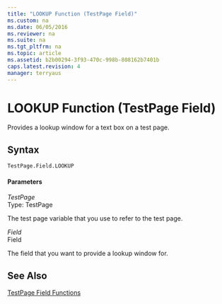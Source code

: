 ```yaml
---
title: "LOOKUP Function (TestPage Field)"
ms.custom: na
ms.date: 06/05/2016
ms.reviewer: na
ms.suite: na
ms.tgt_pltfrm: na
ms.topic: article
ms.assetid: b2b00294-3f93-470c-998b-808162b7401b
caps.latest.revision: 4
manager: terryaus
---
```

# LOOKUP Function (TestPage Field)
Provides a lookup window for a text box on a test page.  
  
## Syntax  
  
```  
TestPage.Field.LOOKUP  
```  
  
#### Parameters  
 *TestPage*  
 Type: TestPage  
  
 The test page variable that you use to refer to the test page.  
  
 *Field*  
 Field  
  
 The field that you want to provide a lookup window for.  
  
## See Also  
 [TestPage Field Functions](../dynamics-nav/TestPage-Field-Functions.md)